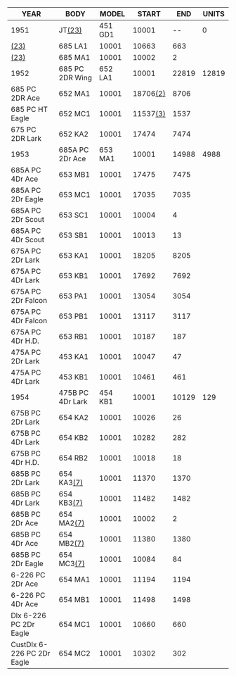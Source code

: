 ---
---

| YEAR                           | BODY                                | MODEL   | START                             | END   | UNITS |
|--------------------------------|-------------------------------------|---------|-----------------------------------|-------|-------|
| 1951                           | JT[(23)](/history/index.md#23)    | 451 GD1 | 10001                             | \--   | 0     |
| [(23)](/history/index.md#23) | 685 LA1                             | 10001   | 10663                             | 663   |       |
| [(23)](/history/index.md#23) | 685 MA1                             | 10001   | 10002                             | 2     |       |
| 1952                           | 685 PC 2DR Wing                     | 652 LA1 | 10001                             | 22819 | 12819 |
| 685 PC 2DR Ace                 | 652 MA1                             | 10001   | 18706[(2)](/history/index.md#2) | 8706  |       |
| 685 PC HT Eagle                | 652 MC1                             | 10001   | 11537[(3)](/history/index.md#3) | 1537  |       |
| 675 PC 2DR Lark                | 652 KA2                             | 10001   | 17474                             | 7474  |       |
| 1953                           | 685A PC 2Dr Ace                     | 653 MA1 | 10001                             | 14988 | 4988  |
| 685A PC 4Dr Ace                | 653 MB1                             | 10001   | 17475                             | 7475  |       |
| 685A PC 2Dr Eagle              | 653 MC1                             | 10001   | 17035                             | 7035  |       |
| 685A PC 2Dr Scout              | 653 SC1                             | 10001   | 10004                             | 4     |       |
| 685A PC 4Dr Scout              | 653 SB1                             | 10001   | 10013                             | 13    |       |
| 675A PC 2Dr Lark               | 653 KA1                             | 10001   | 18205                             | 8205  |       |
| 675A PC 4Dr Lark               | 653 KB1                             | 10001   | 17692                             | 7692  |       |
| 675A PC 2Dr Falcon             | 653 PA1                             | 10001   | 13054                             | 3054  |       |
| 675A PC 4Dr Falcon             | 653 PB1                             | 10001   | 13117                             | 3117  |       |
| 675A PC 4Dr H.D.               | 653 RB1                             | 10001   | 10187                             | 187   |       |
| 475A PC 2Dr Lark               | 453 KA1                             | 10001   | 10047                             | 47    |       |
| 475A PC 4Dr Lark               | 453 KB1                             | 10001   | 10461                             | 461   |       |
| 1954                           | 475B PC 4Dr Lark                    | 454 KB1 | 10001                             | 10129 | 129   |
| 675B PC 2Dr Lark               | 654 KA2                             | 10001   | 10026                             | 26    |       |
| 675B PC 4Dr Lark               | 654 KB2                             | 10001   | 10282                             | 282   |       |
| 675B PC 4Dr H.D.               | 654 RB2                             | 10001   | 10018                             | 18    |       |
| 685B PC 2Dr Lark               | 654 KA3[(7)](/history/index.md#7) | 10001   | 11370                             | 1370  |       |
| 685B PC 4Dr Lark               | 654 KB3[(7)](/history/index.md#7) | 10001   | 11482                             | 1482  |       |
| 685B PC 2Dr Ace                | 654 MA2[(7)](/history/index.md#7) | 10001   | 10002                             | 2     |       |
| 685B PC 4Dr Ace                | 654 MB2[(7)](/history/index.md#7) | 10001   | 11380                             | 1380  |       |
| 685B PC 2Dr Eagle              | 654 MC3[(7)](/history/index.md#7) | 10001   | 10084                             | 84    |       |
| 6-226 PC 2Dr Ace               | 654 MA1                             | 10001   | 11194                             | 1194  |       |
| 6-226 PC 4Dr Ace               | 654 MB1                             | 10001   | 11498                             | 1498  |       |
| Dlx 6-226 PC 2Dr Eagle         | 654 MC1                             | 10001   | 10660                             | 660   |       |
| CustDlx 6-226 PC 2Dr Eagle     | 654 MC2                             | 10001   | 10302                             | 302   |       |